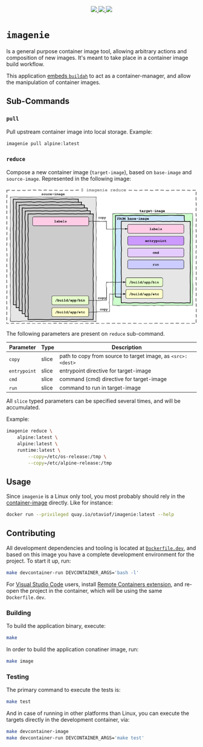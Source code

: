 <p align="center">
    <a alt="GoReport" href="https://goreportcard.com/report/github.com/otaviof/imagenie">
        <img src="https://goreportcard.com/badge/github.com/otaviof/imagenie">
    </a>
    <a alt="CI Status" href="https://travis-ci.com/otaviof/imagenie">
        <img src="https://travis-ci.com/otaviof/imagenie.svg?branch=master">
    </a>
    <a alt="Quay.io Container Image" href="https://quay.io/repository/otaviof/imagenie">
        <img src="https://quay.io/repository/otaviof/imagenie/status">
    </a>
</p>

# `imagenie`

Is a general purpose container image tool, allowing arbitrary actions and composition of new images.
It's meant to take place in a container image build workflow.

This application [embeds `buildah`][buildahembed] to act as a container-manager, and allow the
manipulation of container images.

## Sub-Commands

### `pull`

Pull upstream container image into local storage. Example:

```sh
imagenie pull alpine:latest
```

### `reduce`

Compose a new container image (`target-image`), based on `base-image` and `source-image`. Represented
in the following image:

<p align="center">
    <img alt="imagenie redduce diagram" src="./assets/diagrams/imagenie-reduce-diagram.png">
</p>

The following parameters are present on `reduce` sub-command.

| Parameter    | Type    | Description |
|--------------|---------|-------------------------------------------------------------|
| `copy`       | slice   | path to copy from source to target image, as `<src>:<dest>` |
| `entrypoint` | slice   | entrypoint directive for target-image                       |
| `cmd`        | slice   | command (cmd) directive for target-image                    |
| `run`        | slice   | command to run in target-image                              |

All `slice` typed parameters can be specified several times, and will be accumulated.

Example:

```sh
imagenie reduce \
    alpine:latest \
    alpine:latest \
    runtime:latest \
        --copy=/etc/os-release:/tmp \
        --copy=/etc/alpine-release:/tmp
```

## Usage

Since `imagenie` is a Linux only tool, you most probably should rely in the [container-image][quayio]
directly. Like for instance:

```sh
docker run --privileged quay.io/otaviof/imagenie:latest --help
```

## Contributing

All development dependencies and tooling is located at [`Dockerfile.dev`](./Dockerfile.dev), and
based on this image you have a complete development environment for the project. To start it up, run:

```sh
make devcontainer-run DEVCONTAINER_ARGS='bash -l'
```

For [Visual Studio Code][vscode] users, install [Remote Containers extension][vscodecontainers],
and re-open the project in the container, which will be using the same `Dockerfile.dev`.

### Building

To build the application binary, execute:

```sh
make
```

In order to build the application conatiner image, run:

```sh
make image
```

### Testing

The primary command to execute the tests is:

```sh
make test
```

And in case of running in other platforms than Linux, you can execute the targets directly in the
development container, via:

```sh
make devcontainer-image
make devcontainer-run DEVCONTAINER_ARGS='make test'
```


[buildahembed]: https://github.com/containers/buildah/blob/master/docs/tutorials/04-include-in-your-build-tool.md
[quayio]: https://quay.io/repository/otaviof/imagenie
[vscode]: https://code.visualstudio.com/
[vscodecontainers]: https://marketplace.visualstudio.com/items?itemName=ms-vscode-remote.remote-containers